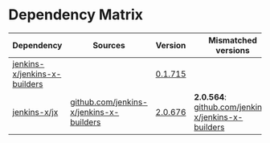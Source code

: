 # Dependency Matrix

Dependency | Sources | Version | Mismatched versions
---------- | ------- | ------- | -------------------
[jenkins-x/jenkins-x-builders](https://github.com/jenkins-x/jenkins-x-builders.git) |  | [0.1.715]() | 
[jenkins-x/jx](https://github.com/jenkins-x/jx.git) | [github.com/jenkins-x/jenkins-x-builders](https://github.com/jenkins-x/jenkins-x-builders) | [2.0.676](https://github.com/jenkins-x/jx/releases/tag/v2.0.676) | **2.0.564**: [github.com/jenkins-x/jenkins-x-builders](https://github.com/jenkins-x/jenkins-x-builders)
